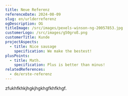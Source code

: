 ```yaml
---
title: Neue Referenz
referenceDate: 2024-08-09
slug: en/urlderreferenz
ogDescription: OG
titleImage: /src/images/pexels-winson-ng-20057853.jpg
customerLogo: /src/images/g50groß.png
customerTitle: Kunde
projectAspects:
  - title: Nice sausage
    specification: We make the bestest!
plusPoints:
  - title: Math.
    specification: Plus is better than minus!
relatedReferences:
  - de/erste-referenz
---
```

zfukhfkhkjhgkjhgkhgfkhfkhgf.
